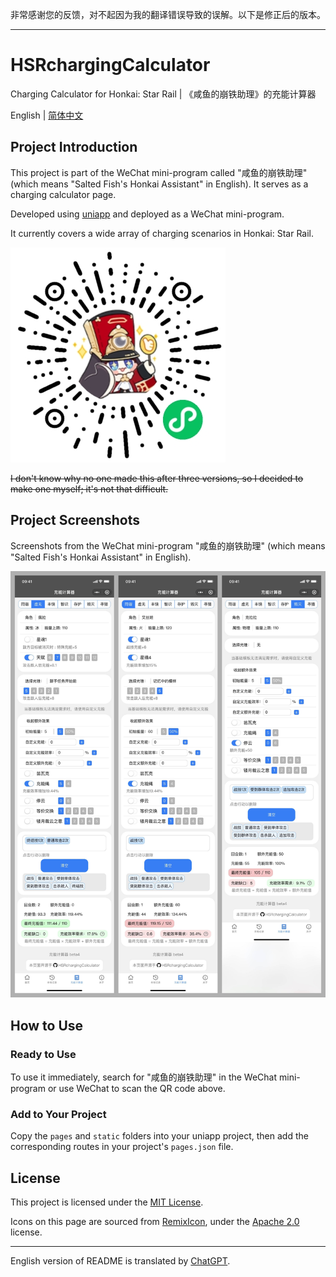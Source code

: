 非常感谢您的反馈，对不起因为我的翻译错误导致的误解。以下是修正后的版本。

---

# HSRchargingCalculator
Charging Calculator for Honkai: Star Rail | 《咸鱼的崩铁助理》的充能计算器 

English | [简体中文](README_CN.md)

## Project Introduction

This project is part of the WeChat mini-program called "咸鱼的崩铁助理" (which means "Salted Fish's Honkai Assistant" in English). It serves as a charging calculator page.

Developed using [uniapp](https://uniapp.dcloud.net.cn/) and deployed as a WeChat mini-program.

It currently covers a wide array of charging scenarios in Honkai: Star Rail.

![miniprogram-qrcode](img/miniprogram-qrcode.jpg)

~~I don't know why no one made this after three versions, so I decided to make one myself; it's not that difficult.~~

## Project Screenshots

Screenshots from the WeChat mini-program "咸鱼的崩铁助理" (which means "Salted Fish's Honkai Assistant" in English).

![preview](/img/preview.jpg)

## How to Use

### Ready to Use

To use it immediately, search for "咸鱼的崩铁助理" in the WeChat mini-program or use WeChat to scan the QR code above.

### Add to Your Project

Copy the `pages` and `static` folders into your uniapp project, then add the corresponding routes in your project's `pages.json` file.

## License

This project is licensed under the [MIT License](LICENSE).

Icons on this page are sourced from [RemixIcon](https://github.com/Remix-Design/RemixIcon/), under the [Apache 2.0](https://github.com/Remix-Design/RemixIcon/blob/master/License) license.

---

English version of README is translated by [ChatGPT](https://chat.openai.com/).
